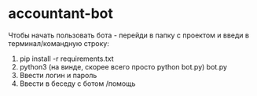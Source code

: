 # accountant-bot
Чтобы начать пользовать бота - перейди в папку с проектом и введи в терминал/командную строку:
  1. pip install -r requirements.txt
  2. python3 (на винде, скорее всего просто python bot.py) bot.py
  3. Ввести логин и пароль
  4. Ввести в беседу с ботом /помощь
